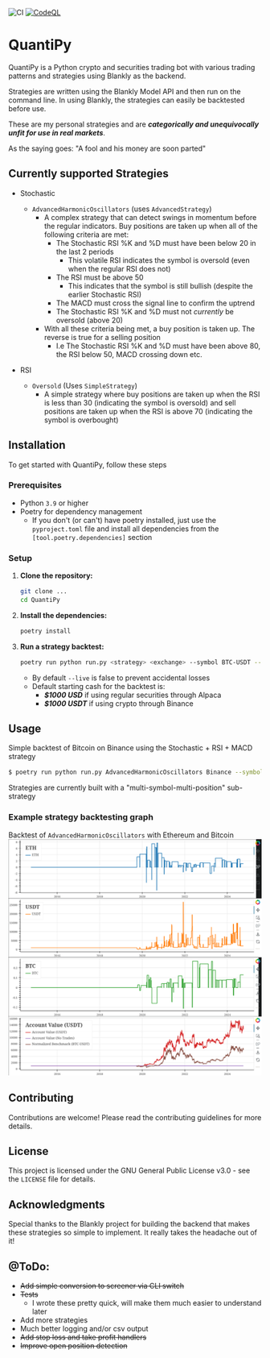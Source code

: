 ![CI](https://github.com/ngullotta/QuantiPy/actions/workflows/ci.yaml/badge.svg) [![CodeQL](https://github.com/ngullotta/QuantiPy/actions/workflows/github-code-scanning/codeql/badge.svg)](https://github.com/ngullotta/QuantiPy/actions/workflows/github-code-scanning/codeql)

# QuantiPy

QuantiPy is a Python crypto and securities trading bot with various trading
patterns and strategies using Blankly as the backend.

Strategies are written using the Blankly Model API and then run on the command
line. In using Blankly, the strategies can easily be backtested before use.

These are my personal strategies and are ***categorically and unequivocally
unfit for use in real markets***. 

As the saying goes: "A fool and his money are soon parted"

## Currently supported Strategies

- Stochastic  
  - `AdvancedHarmonicOscillators` (uses `AdvancedStrategy`)
    - A complex strategy that can detect swings in momentum before the regular 
    indicators. Buy positions are taken up when all of the following criteria are met:
      - The Stochastic RSI %K and %D must have been below 20 in the last 2 periods
        - This volatile RSI indicates the symbol is oversold (even when the regular RSI 
        does not)
      - The RSI must be above 50
        - This indicates that the symbol is still bullish (despite the earlier Stochastic 
        RSI)
      - The MACD must cross the signal line to confirm the uptrend
      - The Stochastic RSI %K and %D must not *currently* be oversold (above 20)
    - With all these criteria being met, a buy position is taken up. The reverse is true 
    for a selling position
      - I.e The Stochastic RSI %K and %D must have been above 80, the RSI below 50, MACD 
      crossing down etc.

- RSI
  - `Oversold` (Uses `SimpleStrategy`)
    - A simple strategy where buy positions are taken up when the RSI is less than 30 
    (indicating the symbol is oversold) and sell positions are taken up when the RSI is 
    above 70 (indicating the symbol is overbought)

## Installation

To get started with QuantiPy, follow these steps

### Prerequisites

- Python `3.9` or higher
- Poetry for dependency management
  - If you don't (or can't) have poetry installed, just use the
  `pyproject.toml` file and install all dependencies from the
  `[tool.poetry.dependencies]` section

### Setup

1. **Clone the repository:**

   ```bash
   git clone ...
   cd QuantiPy
   ```

2. **Install the dependencies:**

    ```bash
    poetry install
    ```

3. **Run a strategy backtest:**

    ```bash
    poetry run python run.py <strategy> <exchange> --symbol BTC-USDT --backtest
    ```

    - By default `--live` is false to prevent accidental losses
    - Default starting cash for the backtest is:
        - ***$1000 USD*** if using regular securities through Alpaca
        - ***$1000 USDT*** if using crypto through Binance

## Usage

  Simple backtest of Bitcoin on Binance using the Stochastic + RSI + MACD strategy
  ```bash
  $ poetry run python run.py AdvancedHarmonicOscillators Binance --symbol BTC-USDT --backtest
  ```

  Strategies are currently built with a "multi-symbol-multi-position" sub-strategy

### Example strategy backtesting graph

Backtest of `AdvancedHarmonicOscillators` with Ethereum and Bitcoin
![An example backtest output](./backtest.png)

## Contributing

Contributions are welcome! Please read the contributing guidelines for more details.

## License

This project is licensed under the GNU General Public License v3.0 - see the
`LICENSE` file for details.

## Acknowledgments

Special thanks to the Blankly project for building the backend that makes these
strategies so simple to implement. It really takes the headache out of it!

## @ToDo:

- ~~Add simple conversion to screener via CLI switch~~
- ~~Tests~~
  - I wrote these pretty quick, will make them much easier to understand later
- Add more strategies
- Much better logging and/or csv output
- ~~Add stop loss and take profit handlers~~
- ~~Improve open position detection~~
